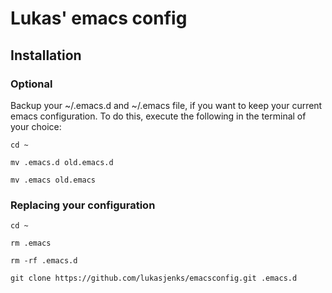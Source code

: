 # Lukas' emacs config

## Installation

### Optional
Backup your ~/.emacs.d and ~/.emacs file, if you want to keep your current emacs configuration.
To do this, execute the following in the terminal of your choice:

`cd ~`

`mv .emacs.d old.emacs.d`

`mv .emacs old.emacs`

### Replacing your configuration

`cd ~`

`rm .emacs`

`rm -rf .emacs.d`

`git clone https://github.com/lukasjenks/emacsconfig.git .emacs.d`
